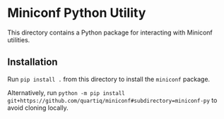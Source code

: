 # Miniconf Python Utility

This directory contains a Python package for interacting with Miniconf utilities.

## Installation
Run `pip install .` from this directory to install the `miniconf` package.

Alternatively, run `python -m pip install
git+https://github.com/quartiq/miniconf#subdirectory=miniconf-py` to avoid cloning locally.
